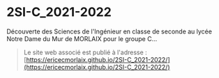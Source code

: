 # 2SI-C_2021-2022
Découverte des Sciences de l'Ingénieur en classe de seconde au lycée Notre Dame du Mur de MORLAIX pour le groupe C...

> Le site web associé est publié à l'adresse : [https://ericecmorlaix.github.io/2SI-C_2021-2022/](https://ericecmorlaix.github.io/2SI-C_2021-2022/)